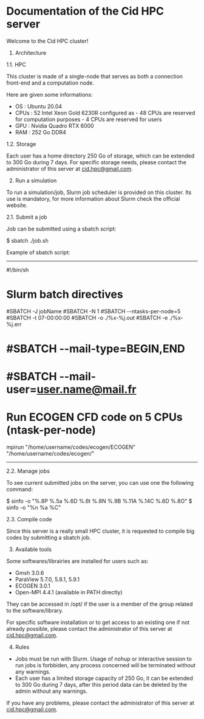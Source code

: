 # Documentation of the Cid HPC server

Welcome to the Cid HPC cluster!

1. Architecture

1.1. HPC

This cluster is made of a single-node that serves as both a connection front-end and a computation node.

Here are given some informations:

- OS   : Ubuntu 20.04
- CPUs : 52 Intel Xeon Gold 6230R configured as 
        - 48 CPUs are reserved for computation purposes
        - 4 CPUs are reserved for users
- GPU  : Nvidia Quadro RTX 6000
- RAM  : 252 Go DDR4

1.2. Storage

Each user has a home directory 250 Go of storage, which can be extended to 300 Go during 7 days. 
For specific storage needs, please contact the administrator of this server at cid.hpc@gmail.com.

2. Run a simulation

To run a simulation/job, Slurm job scheduler is provided on this cluster. 
Its use is mandatory, for more information about Slurm check the official website.

2.1. Submit a job

Job can be submitted using a sbatch script:

$ sbatch ./job.sh

Example of sbatch script:

*******************

#!/bin/sh

# Slurm batch directives

#SBATCH -J jobName
#SBATCH -N 1
#SBATCH --ntasks-per-node=5
#SBATCH -t 07-00:00:00
#SBATCH -o ./%x-%j.out
#SBATCH -e ./%x-%j.err
# #SBATCH --mail-type=BEGIN,END
# #SBATCH --mail-user=user.name@mail.fr

# Run ECOGEN CFD code on 5 CPUs (ntask-per-node)
mpirun "/home/username/codes/ecogen/ECOGEN" "/home/username/codes/ecogen/"

*******************

2.2. Manage jobs

To see current submitted jobs on the server, you can use one the following command:

$ sinfo -o "%.8P %.5a %.6D %.6t %.8N %.9B %.11A %.14C %.6D %.8O"
$ sinfo -o "%n %a %C"

2.3. Compile code

Since this server is a really small HPC cluster, it is requested to compile big codes by submitting a sbatch job.

3. Available tools

Some softwares/librairies are installed for users such as:
- Gmsh 3.0.6
- ParaView 5.7.0, 5.8.1, 5.9.1
- ECOGEN 3.0.1
- Open-MPI 4.4.1 (available in PATH directly)

They can be accessed in /opt/ if the user is a member of the group related to the software/library. 

For specific software installation or to get access to an existing one if not already possible, please contact the administrator of this server at cid.hpc@gmail.com.

4. Rules

- Jobs must be run with Slurm. Usage of nohup or interactive session to run jobs is forbbiden, any process concerned will be terminated without any warnings.
- Each user has a limited storage capacity of 250 Go, it can be extended to 300 Go during 7 days, after this period data can be deleted by the admin without any warnings.

If you have any problems, please contact the administrator of this server at cid.hpc@gmail.com.
